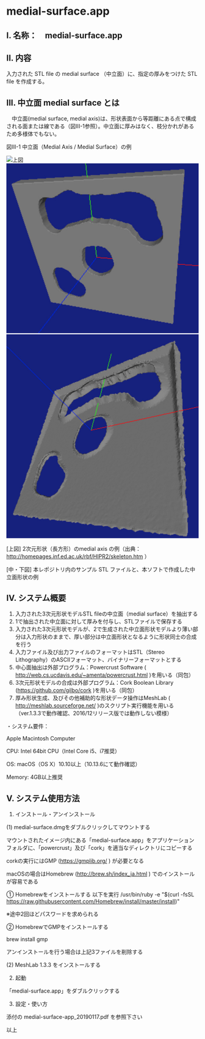 # medial-surface.app

## I. 名称：　medial-surface.app

## II. 内容　
 入力された STL file の medial surface （中立面）に、指定の厚みをつけた STL file を作成する。

## III. 中立面 medial surface とは

　中立面(medial surface, medial axis)は、形状表面から等距離にある点で構成される面または線である（図III-1参照）。中立面に厚みはなく、枝分かれがあるため多様体でもない。

図III-1 中立面（Medial Axis / Medial Surface）の例　

![上図](http://homepages.inf.ed.ac.uk/rbf/HIPR2/figs/bitanmed.gif)
![中図](https://github.com/yamashita-juli/medial-surface.app/blob/master/medial-surface-sampleSTL.jpeg )
![下図](https://github.com/yamashita-juli/medial-surface.app/blob/master/medial-surface-of-sampleSTL.jpg )

[上図] 2次元形状（長方形）のmedial axis の例（出典： http://homepages.inf.ed.ac.uk/rbf/HIPR2/skeleton.htm ）

[中・下図] 本レポジトリ内のサンプル STL ファイルと、本ソフトで作成した中立面形状の例

## IV. システム概要
1.	入力された3次元形状モデルSTL fileの中立面（medial surface）を抽出する
2.	1で抽出された中立面に対して厚みを付与し、STLファイルで保存する
3.	入力された3次元形状モデルが、2で生成された中立面形状モデルより薄い部分は入力形状のままで、厚い部分は中立面形状となるように形状同士の合成を行う
4.	入力ファイル及び出力ファイルのフォーマットはSTL（Stereo Lithography）のASCIIフォーマット、バイナリーフォーマットとする
5.	中心面抽出は外部プログラム：Powercrust Software ( http://web.cs.ucdavis.edu/~amenta/powercrust.html )を用いる（同包）
6.	3次元形状モデルの合成は外部プログラム：Cork Boolean Library (https://github.com/gilbo/cork )を用いる（同包）
7.	厚み形状生成、及びその他補助的な形状データ操作はMeshLab ( http://meshlab.sourceforge.net/ )のスクリプト実行機能を用いる（ver.1.3.3で動作確認、2016/12リリース版では動作しない模様）

・システム要件：

Apple Macintosh Computer

CPU: Intel 64bit CPU（Intel Core i5、i7推奨）

OS: macOS（OS X）10.10以上（10.13.6にて動作確認）

Memory: 4GB以上推奨



## V. システム使用方法

1.	インストール・アンインストール

(1) medial-surface.dmgをダブルクリックしてマウントする

マウントされたイメージ内にある「medial-surface.app」をアプリケーションフォルダに、「powercrust」及び「cork」を適当なディレクトリにコピーする

corkの実行にはGMP (https://gmplib.org/ ) が必要となる

macOSの場合はHomebrew (http://brew.sh/index_ja.html ) でのインストールが容易である

①	Homebrewをインストールする
以下を実行
/usr/bin/ruby -e "$(curl -fsSL https://raw.githubusercontent.com/Homebrew/install/master/install)"

※途中2回ほどパスワードを求められる

②	HomebrewでGMPをインストールする

brew install gmp

アンインストールを行う場合は上記3ファイルを削除する

(2) MeshLab 1.3.3 をインストールする


2.	起動

「medial-surface.app」をダブルクリックする


3.	設定・使い方

添付の medial-surface-app_20190117.pdf を参照下さい

以上
